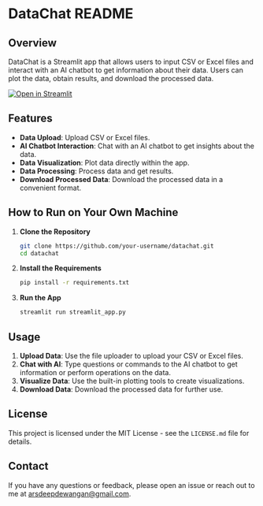 # DataChat README

## Overview
DataChat is a Streamlit app that allows users to input CSV or Excel files and interact with an AI chatbot to get information about their data. Users can plot the data, obtain results, and download the processed data.

[![Open in Streamlit](https://static.streamlit.io/badges/streamlit_badge_black_white.svg)](https://datachatio.streamlit.app/)

## Features
- **Data Upload**: Upload CSV or Excel files.
- **AI Chatbot Interaction**: Chat with an AI chatbot to get insights about the data.
- **Data Visualization**: Plot data directly within the app.
- **Data Processing**: Process data and get results.
- **Download Processed Data**: Download the processed data in a convenient format.

## How to Run on Your Own Machine

1. **Clone the Repository**

   ```bash
   git clone https://github.com/your-username/datachat.git
   cd datachat
   ```

2. **Install the Requirements**

   ```bash
   pip install -r requirements.txt
   ```

3. **Run the App**

   ```bash
   streamlit run streamlit_app.py
   ```

## Usage

1. **Upload Data**: Use the file uploader to upload your CSV or Excel files.
2. **Chat with AI**: Type questions or commands to the AI chatbot to get information or perform operations on the data.
3. **Visualize Data**: Use the built-in plotting tools to create visualizations.
4. **Download Data**: Download the processed data for further use.

## License

This project is licensed under the MIT License - see the `LICENSE.md` file for details.

## Contact

If you have any questions or feedback, please open an issue or reach out to me at arsdeepdewangan@gmail.com.
